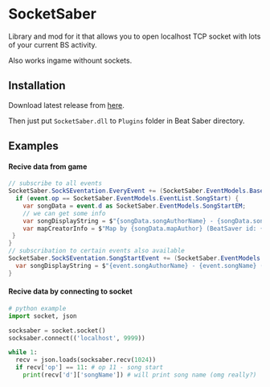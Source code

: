 # SocketSaber
Library and mod for it that allows you to open localhost TCP socket with lots of your current BS activity.

Also works ingame withount sockets.

## Installation
Download latest release from [here](https://github.com/EgorBron/SocketSaber/releases/latest). 

Then just put `SocketSaber.dll` to `Plugins` folder in Beat Saber directory.

## Examples

#### Recive data from game
```cs
// subscribe to all events
SocketSaber.SockSEventation.EveryEvent += (SocketSaber.EventModels.BaseEM event) => {
  if (event.op == SocketSaber.EventModels.EventList.SongStart) {
    var songData = event.d as SocketSaber.EventModels.SongStartEM;
    // we can get some info
    var songDisplayString = $"{songData.songAuthorName} - {songData.songName} ({songData.songSubName})";
    var mapCreatorInfo = $"Map by {songData.mapAuthor} (BeatSaver id: {songData.mapBeatSaverID}, {songData.mapScoreSaberRanked ? "" : "un"}ranked on ScoreSaber)";
 }
}
// subscribation to certain events also available
SocketSaber.SockSEventation.SongStartEvent += (SocketSaber.EventModels.SongStartEM event) => {
  var songDisplayString = $"{event.songAuthorName} - {event.songName} ({event.songSubName})";
}
```

#### Recive data by connecting to socket
```py
# python example
import socket, json

socksaber = socket.socket()
socksaber.connect(('localhost', 9999))

while 1:
  recv = json.loads(socksaber.recv(1024))
  if recv['op'] == 11: # op 11 - song start
    print(recv['d']['songName']) # will print song name (omg really?)
```
